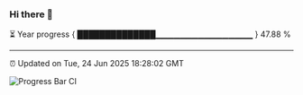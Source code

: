 ### Hi there 👋

⏳ Year progress { ██████████████▁▁▁▁▁▁▁▁▁▁▁▁▁▁▁▁ } 47.88 %

---

⏰ Updated on Tue, 24 Jun 2025 18:28:02 GMT

![Progress Bar CI](https://github.com/liununu/liununu/workflows/Progress%20Bar%20CI/badge.svg)
